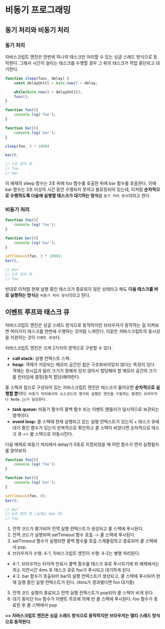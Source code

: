 # 비동기 프로그래밍
## 동기 처리와 비동기 처리

### 동기 처리
자바스크립트 엔진은 한번에 하나의 태스크만 처리할 수 있는 싱글 스레드 방식으로 동작한다. 그래서 시간이 걸리는 태스크를 수행할 경우 그 뒤의 태스크가 작업 중단되고 대기한다.

```javascript
function sleep(func, delay) {
    const delayUntil = Date.now() + delay;

    while(Date.now() < delayUntil);
    func();
}

function foo(){
    console.log('foo');
}

function bar(){
    console.log('bar');
}

sleep(foo, 3 * 1000)

bar();

// 3초 경과 후
// foo
// bar
```

이 예제의 sleep 함수는 3초 뒤에 foo 함수를 호출한 뒤에 bar 함수를 호출한다. 이때 bar 함수는 3초 이상의 시간 동안 수행되지 못하고 블로킹되어 있는데, 이처럼 **순차적으로 수행하도록 다음에 실행할 태스크가 대기하는 방식**을 `동기 처리 방식`이라고 한다.

### 비동기 처리

```javascript
function foo(){
    console.log('foo');
}

function bar(){
    console.log('bar');
}

setTimeout(foo, 3 * 1000);
bar();

// bar 
// 3초 경과 후
// foo
```
반대로 이처럼 현재 실행 중인 태스크가 종료되지 않은 상태라고 해도 **다음 태스크를 바로 실행하는 방식**을 `비동기 처리 방식`이라고 한다.

## 이벤트 루프와 태스크 큐
 자바스크립트 엔진은 싱글 스레드 방식으로 동작하지만 브라우저가 동작하는 걸 지켜보면 여러가지 태스크를 한번에 수행하는 것처럼 느껴진다. 이같은 자바스크립트의 동시성을 지원하는 것이 `이벤트 루프`다. 

자바스크립트 엔진은 크게 2가지의 영역으로 구분할 수 있다.
 - **call stack:** 실행 컨택스트 스택.
 - **heap:** 객체가 저장되는 메모리 공간인 힙은 구조화되어있지 않다는 특징이 있다. 객체는 원시값과 달리 크기가 정해져 있지 않아서 할당해야 할 메모리 공간의 크기를 런타임에 결정(동적 할당)해야한다.

 콜 스택과 힙으로 구성되어 있는 자바스크립트 엔진은 태스크가 들어오면 **순차적으로 실행할 뿐**이다. `비동기 처리에서의 소스코드의 평가와 실행은 엔진을 구동하는 환경인 브라우저나 Node.js가 담당한다.`

 - **task queue:** 비동기 함수의 콜백 함수 또는 이벤트 핸들러가 일시적으로 보관되는 영역이다. 
 - **event loop:** 콜 스택에 현재 실행되고 있는 실행 컨텍스트가 있는지 + 태스크 큐에 대기 중인 함수가 있는지 반복적으로 확인하고 콜 스택이 비었다면 순차적으로 태스크 큐 => 콜 스택으로 이동시킨다.

다음 예제로 비동기 처리에서 delay가 0초로 지정되었을 때 어떤 함수가 먼저 실행될지를 알아보자.
```javascript
function foo(){
    console.log('foo');
}

function bar(){
    console.log('bar');
}

setTimeout(foo, 0);
bar();

// bar 
// 0초 경과 후 (실제는 4ms 후)
// foo
```

1. 전역 코드가 평가되어 전역 실행 컨텍스트가 생성되고 콜 스택에 푸시된다.
2. 전역 코드가 실행되며 setTimeout 함수 호출 -> 콜 스택에 푸시된다.
3. setTimeout 함수가 실행되면 콜백 함수를 호출 스케줄링하고 종료되어 콜 스택에서 pop.
4. 브라우저가 수행: 4-1, 자바스크립트 엔진이 수행: 4-2는 병행 처리된다.
- 4-1. 브라우저는 타이머 만료시 콜백 함수를 태스크 큐로 푸시되기에 위 예제에서는 최소 지연시간 4ms 후 태스크 큐로 foo가 푸시되고 대기하게 된다.
- 4-2. bar 함수가 호출되어 bar의 실행 컨텍스트가 생성되고, 콜 스택에 푸시되어 현재 실행 중인 실행 컨텍스트가 된다. (4ms가 경과했다면 foo 대기중)
5. 전역 코드 실행이 종료되고 전역 실행 컨텍스트가 pop되어 콜 스택이 비게 된다.
6. 대기 중이던 foo 함수가 이벤트 루프에 의해 빈 콜 스택에 푸시된다. foo 함수가 종료된 후 콜 스택에서 pop

**=> 자바스크립트 엔진은 싱글 스레드 방식으로 동작하지만 브라우저는 멀티 스레드 방식으로 동작한다.**